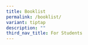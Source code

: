```yaml
---
title: Booklist
permalink: /booklist/
variant: tiptap
description: ""
third_nav_title: For Students
---
```

